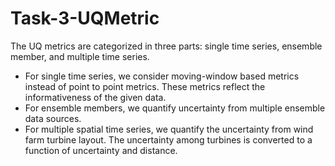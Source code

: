# Task-3-UQMetric
The UQ metrics are categorized in three parts: single time series, ensemble member, and multiple time series. 
- For single time series, we consider moving-window based metrics instead of point to point metrics. These metrics reflect the informativeness of the given data. 
- For ensemble members, we quantify uncertainty from multiple ensemble data sources. 
- For multiple spatial time series, we quantify the uncertainty from wind farm turbine layout. The uncertainty among turbines is converted to a function of uncertainty and distance.
